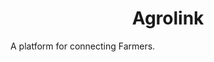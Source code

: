  <div align="center" justify="center" display='flex' width="100%">
  <h1 style={{fontSize:'3rem',fontWeight:'600'}}>Agrolink</h1>
</div>
A platform for connecting Farmers.  
